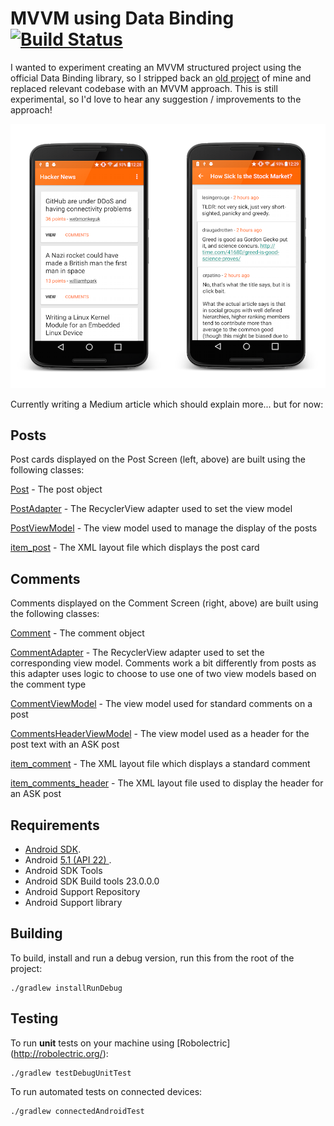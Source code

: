 MVVM using Data Binding [![Build Status](https://travis-ci.org/hitherejoe/MVVM_Hacker_News.svg?branch=master)](https://travis-ci.org/hitherejoe/MVVM_Hacker_News)
=======================

I wanted to experiment creating an MVVM structured project using the official Data Binding library,
so I stripped back an [old project](https://github.com/hitherejoe/HackerNewsReader) of mine and replaced relevant codebase with an MVVM approach. This is still experimental,
so I'd love to hear any suggestion / improvements to the approach!

<p align="center">
    <img src="images/screens.png" alt="Screenshots"/>
</p>

Currently writing a Medium article which should explain more... but for now:

Posts
-----

Post cards displayed on the Post Screen (left, above) are built using the following classes:

[Post](https://github.com/hitherejoe/MVVM_Hacker_News/blob/master/app/src/main/java/com/hitherejoe/mvvm_hackernews/model/Post.java) - The post object

[PostAdapter](https://github.com/hitherejoe/MVVM_Hacker_News/blob/master/app/src/main/java/com/hitherejoe/mvvm_hackernews/view/adapter/PostAdapter.java) - The RecyclerView adapter used to set the view model

[PostViewModel](https://github.com/hitherejoe/MVVM_Hacker_News/blob/master/app/src/main/java/com/hitherejoe/mvvm_hackernews/viewModel/PostViewModel.java) - The view model used to manage the display of the posts

[item_post](https://github.com/hitherejoe/MVVM_Hacker_News/blob/master/app/src/main/res/layout/item_post.xml) - The XML layout file which displays the post card

Comments
--------

Comments displayed on the Comment Screen (right, above) are built using the following classes:

[Comment](https://github.com/hitherejoe/MVVM_Hacker_News/blob/master/app/src/main/java/com/hitherejoe/mvvm_hackernews/model/Comment.java) - The comment object

[CommentAdapter](https://github.com/hitherejoe/MVVM_Hacker_News/blob/master/app/src/main/java/com/hitherejoe/mvvm_hackernews/view/adapter/CommentAdapter.java) - The RecyclerView adapter used to set the corresponding view model. Comments work a bit differently
from posts as this adapter uses logic to choose to use one of two view models based on the comment type

[CommentViewModel](https://github.com/hitherejoe/MVVM_Hacker_News/blob/master/app/src/main/java/com/hitherejoe/mvvm_hackernews/viewModel/CommentViewModel.java) - The view model used for standard comments on a post

[CommentsHeaderViewModel](https://github.com/hitherejoe/MVVM_Hacker_News/blob/master/app/src/main/java/com/hitherejoe/mvvm_hackernews/viewModel/CommentHeaderViewModel.java) - The view model used as a header for the post text with an ASK post

[item_comment](https://github.com/hitherejoe/MVVM_Hacker_News/blob/master/app/src/main/res/layout/item_comment.xml) - The XML layout file which displays a standard comment

[item_comments_header](https://github.com/hitherejoe/MVVM_Hacker_News/blob/master/app/src/main/res/layout/item_comments_header.xml) - The XML layout file used to display the header for an ASK post

Requirements
------------

 - [Android SDK](http://developer.android.com/sdk/index.html).
 - Android [5.1 (API 22) ](http://developer.android.com/tools/revisions/platforms.html#5.1).
 - Android SDK Tools
 - Android SDK Build tools 23.0.0.0
 - Android Support Repository
 - Android Support library

Building
--------

To build, install and run a debug version, run this from the root of the project:

    ./gradlew installRunDebug
    
Testing
--------

To run **unit** tests on your machine using [Robolectric] (http://robolectric.org/):

    ./gradlew testDebugUnitTest
    
To run automated tests on connected devices:

    ./gradlew connectedAndroidTest
